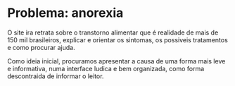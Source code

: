 # Problema: anorexia
O site ira retrata sobre o transtorno alimentar que é realidade de mais de 150 mil brasileiros, explicar e orientar os sintomas, os possiveis tratamentos e como procurar ajuda.

Como ideia inicial, procuramos apresentar a causa de uma forma mais leve e informativa, numa interface ludica e bem organizada, como forma descontraida de informar o leitor.
